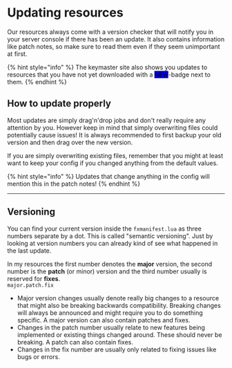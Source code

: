 
# Updating resources

Our resources always come with a version checker that will notify you in your server console if 
there has been an update. It also contains information like patch notes, so make sure to read them 
even if they seem unimportant at first.

{% hint style="info" %}
The keymaster site also shows you updates to resources that you have not yet downloaded with a 
<mark style="background-color:blue;">NEW</mark>-badge next to them.
{% endhint %}

## How to update properly

Most updates are simply drag'n'drop jobs and don't really require any attention by you. However 
keep in mind that simply overwriting files could potentially cause issues! It is always recommended 
to first backup your old version and then drag over the new version.

If you are simply overwriting existing files, remember that you might at least want to keep your 
config if you changed anything from the default values.

{% hint style="info" %}
Updates that change anything in the config will mention this in the patch notes!
{% endhint %}

***

## Versioning

You can find your current version inside the `fxmanifest.lua` as three numbers separate by a dot. 
This is called "semantic versioning". Just by looking at version numbers you can already kind of 
see what happened in the last update.

In my resources the first number denotes the **major** version, the second number is the **patch** 
(or minor) version and the third number usually is reserved for **fixes**.\
`major.patch.fix`

* Major version changes usually denote really big changes to a resource that might also be breaking 
  backwards compatibility. Breaking changes will always be announced and might require you to do 
  something specific. A major version can also contain patches and fixes.
* Changes in the patch number usually relate to new features being implemented or existing things 
  changed around. These should never be breaking. A patch can also contain fixes.
* Changes in the fix number are usually only related to fixing issues like bugs or errors.
